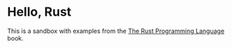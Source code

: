 # Hello, Rust #

This is a sandbox with examples from the [The Rust Programming Language][book]
book.


[book]: https://doc.rust-lang.org/book/ "Various: The Rust Programming Language"
